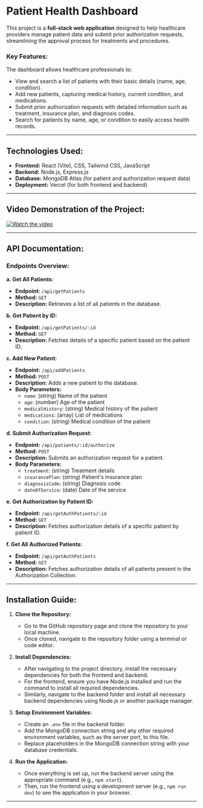 # Patient Health Dashboard

This project is a **full-stack web application** designed to help healthcare providers manage patient data and submit prior authorization requests, streamlining the approval process for treatments and procedures.

### **Key Features:**
The dashboard allows healthcare professionals to:
- View and search a list of patients with their basic details (name, age, condition).
- Add new patients, capturing medical history, current condition, and medications.
- Submit prior authorization requests with detailed information such as treatment, insurance plan, and diagnosis codes.
- Search for patients by name, age, or condition to easily access health records.

---

## **Technologies Used:**
- **Frontend:** React (Vite), CSS, Tailwind CSS, JavaScript
- **Backend:** Node.js, Express.js
- **Database:** MongoDB Atlas (for patient and authorization request data)
- **Deployment:** Vercel (for both frontend and backend)

---

## **Video Demonstration of the Project:**
[![Watch the video](https://drive.google.com/file/d/1Wnc6cb4_UQSy6mEY81XE_SvZ8VQOVV7I/view?usp=drive_link)](https://drive.google.com/file/d/1Wnc6cb4_UQSy6mEY81XE_SvZ8VQOVV7I/view?usp=drive_link)

---

## **API Documentation:**

### **Endpoints Overview:**

**a. Get All Patients:**
- **Endpoint:** `/api/getPatients`
- **Method:** `GET`
- **Description:** Retrieves a list of all patients in the database.

**b. Get Patient by ID:**
- **Endpoint:** `/api/getPatients/:id`
- **Method:** `GET`
- **Description:** Fetches details of a specific patient based on the patient ID.

**c. Add New Patient:**
- **Endpoint:** `/api/addPatients`
- **Method:** `POST`
- **Description:** Adds a new patient to the database.
- **Body Parameters:**
  - `name`: (string) Name of the patient
  - `age`: (number) Age of the patient
  - `medicalHistory`: (string) Medical history of the patient
  - `medications`: (array) List of medications
  - `condition`: (string) Medical condition of the patient

**d. Submit Authorization Request:**
- **Endpoint:** `/api/patients/:id/authorize`
- **Method:** `POST`
- **Description:** Submits an authorization request for a patient.
- **Body Parameters:**
  - `treatment`: (string) Treatment details
  - `insurancePlan`: (string) Patient's insurance plan
  - `diagnosisCode`: (string) Diagnosis code
  - `dateOfService`: (date) Date of the service

**e. Get Authorization by Patient ID:**
- **Endpoint:** `/api/getAuthPatients/:id`
- **Method:** `GET`
- **Description:** Fetches authorization details of a specific patient by patient ID.

**f. Get All Authorized Patients:**
- **Endpoint:** `/api/getAuthPatients`
- **Method:** `GET`
- **Description:** Fetches authorization details of all patients present in the Authorization Collection.

---

## **Installation Guide:**

1. **Clone the Repository:**
   - Go to the GitHub repository page and clone the repository to your local machine.
   - Once cloned, navigate to the repository folder using a terminal or code editor.

2. **Install Dependencies:**
   - After navigating to the project directory, install the necessary dependencies for both the frontend and backend.
   - For the frontend, ensure you have Node.js installed and run the command to install all required dependencies.
   - Similarly, navigate to the backend folder and install all necessary backend dependencies using Node.js or another package manager.

3. **Setup Environment Variables:**
   - Create an `.env` file in the backend folder.
   - Add the MongoDB connection string and any other required environment variables, such as the server port, to this file.
   - Replace placeholders in the MongoDB connection string with your database credentials.

4. **Run the Application:**
   - Once everything is set up, run the backend server using the appropriate command (e.g., `npm start`).
   - Then, run the frontend using a development server (e.g., `npm run dev`) to see the application in your browser.

---

